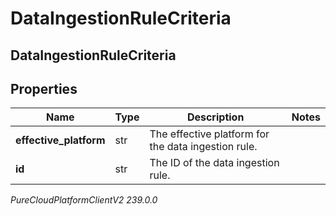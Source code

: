 # DataIngestionRuleCriteria

## DataIngestionRuleCriteria

## Properties

|Name | Type | Description | Notes|
|------------ | ------------- | ------------- | -------------|
| **effective_platform** | str | The effective platform for the data ingestion rule. | |
| **id** | str | The ID of the data ingestion rule. | |



_PureCloudPlatformClientV2 239.0.0_
